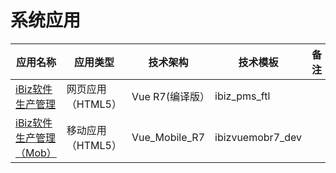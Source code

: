 # 系统应用


| 应用名称   |   应用类型     |  技术架构 | 技术模板 | 备注 |
| --------  | ------------ | -----------| -----------| -----------|
| [iBiz软件生产管理](Web/app_index.md)   | 网页应用（HTML5） | Vue R7(编译版）| ibiz_pms_ftl  | &nbsp; |
| [iBiz软件生产管理（Mob）](Mob/app_index.md)   | 移动应用（HTML5） | Vue_Mobile_R7| ibizvuemobr7_dev  | &nbsp; |

